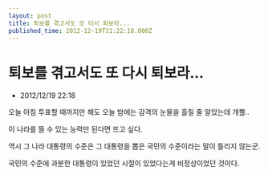 ```yaml
---
layout: post
title: 퇴보를 겪고서도 또 다시 퇴보라...
published_time: 2012-12-19T11:22:18.000Z
---
```


# 퇴보를 겪고서도 또 다시 퇴보라...

- 2012/12/19 22:18

오늘 아침 투표할 때까지만 해도 오늘 밤에는 감격의 눈물을 흘릴 줄 알았는데 개뿔..

이 나라를 뜰 수 있는 능력만 된다면 뜨고 싶다.

역시 그 나라 대통령의 수준은 그 대통령을 뽑은 국민의 수준이라는 말이 틀리지 않는군.

국민의 수준에 과분한 대통령이 있었던 시절이 있었다는게 비정상이었던 것이다.

